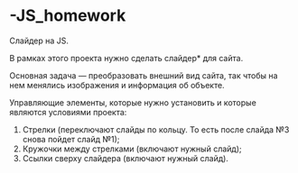 # -JS_homework

Слайдер на JS.

В рамках этого проекта нужно сделать слайдер* для сайта.

Основная задача — преобразовать внешний вид сайта, так чтобы на нем менялись изображения и информация об объекте.

Управляющие элементы, которые нужно установить и которые являются условиями проекта:

  1. Стрелки (переключают слайды по кольцу. То есть после слайда №3 снова пойдет слайд №1);
  2. Кружочки между стрелками (включают нужный слайд);
  3. Ссылки сверху слайдера (включают нужный слайд).
